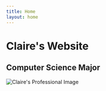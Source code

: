 ```yaml
---
title: Home
layout: home
---
```


# Claire's Website
## Computer Science Major

![Claire's Professional Image]()

